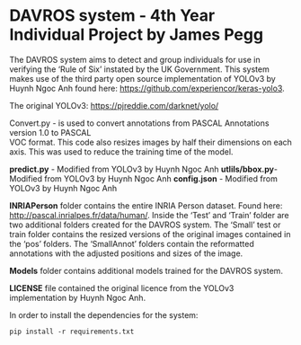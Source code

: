 # DAVROS system - 4th Year Individual Project by James Pegg

The DAVROS system aims to detect and group individuals for use in verifying the ‘Rule of Six’ instated by the UK Government. This system makes use of the third party open source implementation of YOLOv3 by Huynh Ngoc Anh found here: https://github.com/experiencor/keras-yolo3.

The original YOLOv3: https://pjreddie.com/darknet/yolo/

Convert.py - is used to convert annotations from PASCAL Annotations version 1.0 to PASCAL  
VOC format. This code also resizes images by half their dimensions on each axis. This was used to reduce the training time of the model.

 <b>predict.py</b> - Modified from YOLOv3 by Huynh Ngoc Anh 
<b>utlils/bbox.py</b>-  Modified from YOLOv3 by Huynh Ngoc Anh 
<b>config.json</b> -  Modified from YOLOv3 by Huynh Ngoc Anh 

<b>INRIAPerson</b> folder contains the entire INRIA Person dataset. Found here: http://pascal.inrialpes.fr/data/human/. Inside the ‘Test’ and ‘Train’ folder are two additional folders created for the DAVROS system. The ‘Small’  test or train folder contains the resized versions of the original images contained in the ‘pos’ folders. The ‘SmallAnnot’ folders contain the reformatted annotations with the adjusted positions and sizes of the image.

<b>Models</b>  folder contains additional models trained for the DAVROS system.  

<b>LICENSE</b> file contained the original licence from the YOLOv3 implementation by Huynh Ngoc Anh. 

In order to install the dependencies for the system:
```
pip install -r requirements.txt
```


